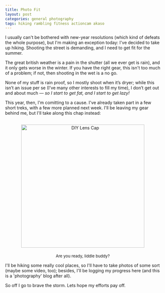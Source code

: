 ```yaml
---
title: Photo Fit
layout: post
categories: general photography
tags: hiking rambling fitness actioncam akaso
---
```


I usually can't be bothered with new-year resolutions (which kind of defeats the whole purpose), but I'm making an exception today: I've decided to take up hiking. Shooting the street is demanding, and I need to get fit for the summer.

The great british weather is a pain in the shutter (all we ever get is rain), and it only gets worse in the winter. If you have the right gear, this isn't too much of a problem; if not, then shooting in the wet is a no go. 

None of my stuff is rain proof, so I mostly shoot when it’s dryer; while this isn’t an issue per se (I’ve many other interests to fill my time), I don’t get out and about much — <i>so I start to get fat, and I start to get lazy!</i>

This year, then, I'm comitting to a cause. I've already taken part in a few short treks, with a few more planned next week. I'll be leaving my gear behind me, but I'll take along this chap instead:

<center>
<img style="padding-top: 15px;" src="https://user-images.githubusercontent.com/110672536/188282838-bc42d93a-ea3b-439f-9c73-a0d27369b889.jpg" class="align-center" alt="DIY Lens Cap" width="400">
</center>

<p style="text-align:center; padding-top: 5px;">
  <font size=" 2">
Are you ready, liddle buddy?
  </font>
</p>

I'll be hiking some really cool places, so I'll have to take photos of some sort (maybe some video, too); besides, I'll be logging my progress here (and this is a 'photography' blog after all).

So off I go to brave the storm. Lets hope my efforts pay off.


